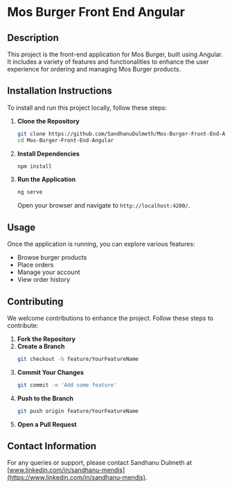 
# Mos Burger Front End Angular

## Description
This project is the front-end application for Mos Burger, built using Angular. It includes a variety of features and functionalities to enhance the user experience for ordering and managing Mos Burger products.

## Installation Instructions
To install and run this project locally, follow these steps:

1. **Clone the Repository**
   ```bash
   git clone https://github.com/SandhanuDulmeth/Mos-Burger-Front-End-Angular.git
   cd Mos-Burger-Front-End-Angular
   ```

2. **Install Dependencies**
   ```bash
   npm install
   ```

3. **Run the Application**
   ```bash
   ng serve
   ```
   Open your browser and navigate to `http://localhost:4200/`.

## Usage
Once the application is running, you can explore various features:

- Browse burger products
- Place orders
- Manage your account
- View order history

## Contributing
We welcome contributions to enhance the project. Follow these steps to contribute:

1. **Fork the Repository**
2. **Create a Branch**
   ```bash
   git checkout -b feature/YourFeatureName
   ```
3. **Commit Your Changes**
   ```bash
   git commit -m 'Add some feature'
   ```
4. **Push to the Branch**
   ```bash
   git push origin feature/YourFeatureName
   ```
5. **Open a Pull Request**


## Contact Information
For any queries or support, please contact Sandhanu Dulmeth at [www.linkedin.com/in/sandhanu-mendis](https://www.linkedin.com/in/sandhanu-mendis).

